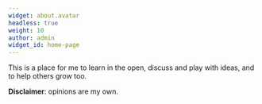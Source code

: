 ```yaml
---
widget: about.avatar
headless: true
weight: 10
author: admin
widget_id: home-page
---
```

T﻿his is a place for me to learn in the open, discuss and play with ideas, and to help others grow too.

**Disclaimer**: opinions are my own.